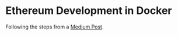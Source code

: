 # Ethereum Development in Docker

Following the steps from a [Medium Post](https://medium.com/coinmonks/ethereum-development-in-docker-a6bd11d00ef2).
